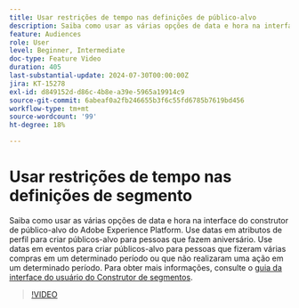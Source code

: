 ```yaml
---
title: Usar restrições de tempo nas definições de público-alvo
description: Saiba como usar as várias opções de data e hora na interface do construtor de público-alvo da Adobe Experience Platform.
feature: Audiences
role: User
level: Beginner, Intermediate
doc-type: Feature Video
duration: 405
last-substantial-update: 2024-07-30T00:00:00Z
jira: KT-15278
exl-id: d849152d-d86c-4b8e-a39e-5965a19914c9
source-git-commit: 6abeaf0a2fb246655b3f6c55fd6785b7619bd456
workflow-type: tm+mt
source-wordcount: '99'
ht-degree: 18%

---
```


# Usar restrições de tempo nas definições de segmento

Saiba como usar as várias opções de data e hora na interface do construtor de público-alvo do Adobe Experience Platform. Use datas em atributos de perfil para criar públicos-alvo para pessoas que fazem aniversário. Use datas em eventos para criar públicos-alvo para pessoas que fizeram várias compras em um determinado período ou que não realizaram uma ação em um determinado período. Para obter mais informações, consulte o [guia da interface do usuário do Construtor de segmentos](https://experienceleague.adobe.com/en/docs/experience-platform/segmentation/ui/segment-builder).

>[!VIDEO](https://video.tv.adobe.com/v/3432259/?learn=on&enablevpops)
